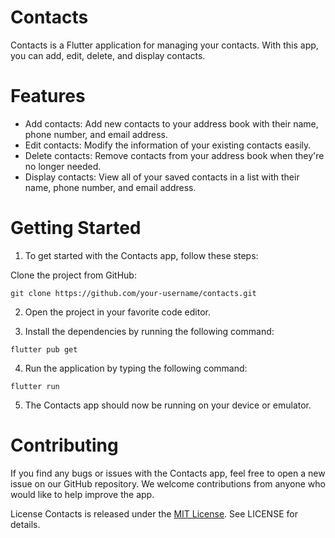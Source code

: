 # Contacts
Contacts is a Flutter application for managing your contacts. With this app, you can add, edit, delete, and display contacts.

# Features
- Add contacts: Add new contacts to your address book with their name, phone number, and email address.
- Edit contacts: Modify the information of your existing contacts easily.
- Delete contacts: Remove contacts from your address book when they're no longer needed.
- Display contacts: View all of your saved contacts in a list with their name, phone number, and email address.
# Getting Started
1. To get started with the Contacts app, follow these steps:

Clone the project from GitHub:
```
git clone https://github.com/your-username/contacts.git
```
2. Open the project in your favorite code editor.

3. Install the dependencies by running the following command:

```
flutter pub get
```
4. Run the application by typing the following command:
```
flutter run
```
5. The Contacts app should now be running on your device or emulator.

# Contributing
If you find any bugs or issues with the Contacts app, feel free to open a new issue on our GitHub repository. We welcome contributions from anyone who would like to help improve the app.

License
Contacts is released under the [MIT License](./LICENSE). See LICENSE for details.
